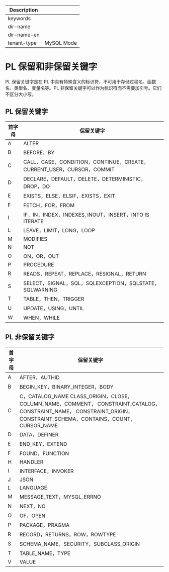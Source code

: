 | Description   |                 |
|---------------|-----------------|
| keywords      |                 |
| dir-name      |                 |
| dir-name-en   |                 |
| tenant-type   | MySQL Mode      |

# PL 保留和非保留关键字 


PL 保留关键字是在 PL 中具有特殊含义的标识符，不可用于存储过程名、函数名、类型名、变量名等。PL 非保留关键字可以作为标识符而不需要加引号。它们不区分大小写。

## PL 保留关键字 

| 首字母 |                      保留关键字                              |
|-----|----------------------------------------------------------------|
| A   | ALTER                                                          |
| B   | BEFORE，BY                                                      |
| C   | CALL，CASE，CONDITION，CONTINUE，CREATE，CURRENT_USER，CURSOR，COMMIT |
| D   | DECLARE，DEFAULT，DELETE，DETERMINISTIC，DROP，DO                   |
| E   | EXISTS，ELSE，ELSIF，EXISTS，EXIT                                  |
| F   | FETCH，FOR，FROM                                                 |
| I   | IF，IN，INDEX，INDEXES,  INOUT，INSERT，INTO IS ITERATE             |
| L   | LEAVE，LIMIT，LONG，LOOP                                          |
| M   | MODIFIES                                                       |
| N   | NOT                                                            |
| O   | ON，OR，OUT                                                      |
| P   | PROCEDURE                                                      |
| R   | READS，REPEAT，REPLACE，RESIGNAL，RETURN                           |
| S   | SELECT，SIGNAL，SQL，SQLEXCEPTION，SQLSTATE，SQLWARNING            |
| T   | TABLE，THEN，TRIGGER                                             |
| U   | UPDATE，USING，UNTIL                                             |
| W   | WHEN，WHILE                                                     |



## PL 非保留关键字 

| 首字母 |                                                                      保留关键字                                                                            |
|-----|-------------------------------------------------------------------------------------------------------------------------------------------------------------|
| A   | AFTER，AUTHID                                                                                                                                                |
| B   | BEGIN_KEY，BINARY_INTEGER，BODY                                                                                                                               |
| C   | C，CATALOG_NAME CLASS_ORIGIN，CLOSE， COLUMN_NAME，COMMENT， CONSTRAINT_CATALOG，CONSTRAINT_NAME， CONSTRAINT_ORIGIN，CONSTRAINT_SCHEMA，CONTAINS，COUNT， CURSOR_NAME |
| D   | DATA，DEFINER                                                                                                                                                |
| E   | END_KEY，EXTEND                                                                                                                                              |
| F   | FOUND，FUNCTION                                                                                                                                              |
| H   | HANDLER                                                                                                                                                     |
| I   | INTERFACE，INVOKER                                                                                                                                           |
| J   | JSON                                                                                                                                                        |
| L   | LANGUAGE                                                                                                                                                    |
| M   | MESSAGE_TEXT，MYSQL_ERRNO                                                                                                                                    |
| N   | NEXT，NO                                                                                                                                                     |
| O   | OF，OPEN                                                                                                                                                     |
| P   | PACKAGE，PRAGMA                                                                                                                                              |
| R   | RECORD，RETURNS，ROW，ROWTYPE                                                                                                                                  |
| S   | SCHEMA_NAME，SECURITY，SUBCLASS_ORIGIN                                                                                                                        |
| T   | TABLE_NAME，TYPE                                                                                                                                             |
| V   | VALUE                                                                                                                                                       |
